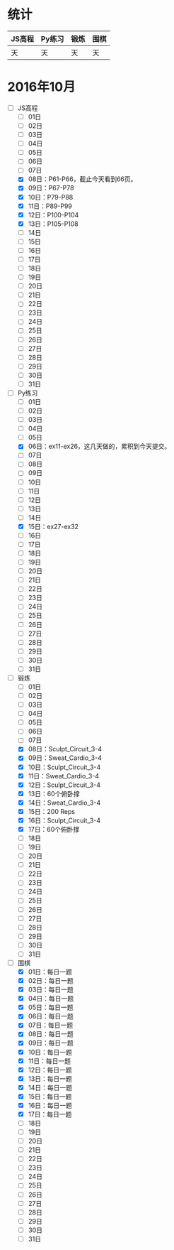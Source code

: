 # 统计

JS高程|Py练习|锻炼|围棋|
:-----|:-----|:---|:---|
天|天|天|天|

# 2016年10月
- [ ] JS高程
    - [ ] 01日
    - [ ] 02日
    - [ ] 03日
    - [ ] 04日
    - [ ] 05日
    - [ ] 06日
    - [ ] 07日
    - [x] 08日：P61-P66，截止今天看到66页。
    - [x] 09日：P67-P78
    - [x] 10日：P79-P88
    - [x] 11日：P89-P99
    - [x] 12日：P100-P104
    - [x] 13日：P105-P108
    - [ ] 14日
    - [ ] 15日
    - [ ] 16日
    - [ ] 17日
    - [ ] 18日
    - [ ] 19日
    - [ ] 20日
    - [ ] 21日
    - [ ] 22日
    - [ ] 23日
    - [ ] 24日
    - [ ] 25日
    - [ ] 26日
    - [ ] 27日
    - [ ] 28日
    - [ ] 29日
    - [ ] 30日
    - [ ] 31日
- [ ] Py练习
    - [ ] 01日
    - [ ] 02日
    - [ ] 03日
    - [ ] 04日
    - [ ] 05日
    - [x] 06日：ex11-ex26，这几天做的，累积到今天提交。
    - [ ] 07日
    - [ ] 08日
    - [ ] 09日
    - [ ] 10日
    - [ ] 11日
    - [ ] 12日
    - [ ] 13日
    - [ ] 14日
    - [x] 15日：ex27-ex32
    - [ ] 16日
    - [ ] 17日
    - [ ] 18日
    - [ ] 19日
    - [ ] 20日
    - [ ] 21日
    - [ ] 22日
    - [ ] 23日
    - [ ] 24日
    - [ ] 25日
    - [ ] 26日
    - [ ] 27日
    - [ ] 28日
    - [ ] 29日
    - [ ] 30日
    - [ ] 31日
- [ ] 锻炼
    - [ ] 01日
    - [ ] 02日
    - [ ] 03日
    - [ ] 04日
    - [ ] 05日
    - [ ] 06日
    - [ ] 07日
    - [x] 08日：Sculpt_Circuit_3-4
    - [x] 09日：Sweat_Cardio_3-4
    - [x] 10日：Sculpt_Circuit_3-4
    - [x] 11日：Sweat_Cardio_3-4
    - [x] 12日：Sculpt_Circuit_3-4
    - [x] 13日：60个俯卧撑
    - [x] 14日：Sweat_Cardio_3-4
    - [x] 15日：200 Reps
    - [x] 16日：Sculpt_Circuit_3-4
    - [x] 17日：60个俯卧撑
    - [ ] 18日
    - [ ] 19日
    - [ ] 20日
    - [ ] 21日
    - [ ] 22日
    - [ ] 23日
    - [ ] 24日
    - [ ] 25日
    - [ ] 26日
    - [ ] 27日
    - [ ] 28日
    - [ ] 29日
    - [ ] 30日
    - [ ] 31日
- [ ] 围棋
    - [x] 01日：每日一题
    - [x] 02日：每日一题
    - [x] 03日：每日一题
    - [x] 04日：每日一题
    - [x] 05日：每日一题
    - [x] 06日：每日一题
    - [x] 07日：每日一题
    - [x] 08日：每日一题
    - [x] 09日：每日一题
    - [x] 10日：每日一题
    - [x] 11日：每日一题
    - [x] 12日：每日一题
    - [x] 13日：每日一题
    - [x] 14日：每日一题
    - [x] 15日：每日一题
    - [x] 16日：每日一题
    - [x] 17日：每日一题
    - [ ] 18日
    - [ ] 19日
    - [ ] 20日
    - [ ] 21日
    - [ ] 22日
    - [ ] 23日
    - [ ] 24日
    - [ ] 25日
    - [ ] 26日
    - [ ] 27日
    - [ ] 28日
    - [ ] 29日
    - [ ] 30日
    - [ ] 31日